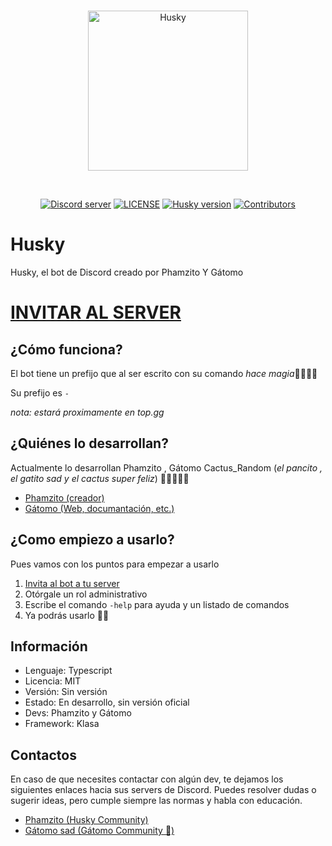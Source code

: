 <div align="center">
  <br />
  <p>
    <a href="https://discord.gg/d2AaGm4"><img src="https://i.imgur.com/sawTrcZ.png" width="256" height="256" alt="Husky" /></a>
  </p>
  
  <br />
  <p>
    <a href="https://discord.gg/d2AaGm4"><img src="https://img.shields.io/discord/696492359004979281?color=7289DA&label=DISCORD&logo=DISCORD&style=for-the-badge" alt="Discord server" /></a>
    <a href="https://app.fossa.io/projects/git%2Bgithub.com%2FMishify%2FMishify?ref=badge_shield"><img src="https://img.shields.io/github/license/TheHuskyBot/Husky?logo=Pinboard&style=for-the-badge" alt="LICENSE" /></a>
  <a href="https://github.com/TheHuskyBot/Husky/"><img src="https://img.shields.io/github/package-json/v/TheHuskyBot/Husky?logo=Pinboard&style=for-the-badge" alt="Husky version" /></a>
  <a href="https://github.com/TheHuskyBot/Husky/graphs/contributors"><img src="https://img.shields.io/github/contributors/TheHuskyBot/Husky.svg?logo=Github&style=for-the-badge" alt="Contributors" /></a>
  
  </p>
</div>


# Husky

Husky, el bot de Discord creado por Phamzito Y Gátomo

# [INVITAR AL SERVER](https://discordapp.com/oauth2/authorize?client_id=507073349336432640&permissions=3072&scope=bot)
  
## ¿Cómo funciona?

El bot tiene un prefijo que al ser escrito con su comando *hace magia*🧙‍♂️🧙‍♀️

Su prefijo es `-` 

*nota: estará proximamente en top.gg*

## ¿Quiénes lo desarrollan?

Actualmente lo desarrollan Phamzito , Gátomo Cactus_Random (*el pancito , el gatito sad y el cactus super feliz*) 🍞🐱‍💻😸🌵

* [Phamzito (creador)](https://github.com/Phamzito)
* [Gátomo (Web, documantación, etc.)](https://github.com/gatomo-oficial)

## ¿Como empiezo a usarlo?

Pues vamos con los puntos para empezar a usarlo

1. [Invita al bot a tu server](https://discordapp.com/oauth2/authorize?client_id=507073349336432640&permissions=3072&scope=bot)
2. Otórgale un rol administrativo
3. Escribe el comando ``-help`` para ayuda y un listado de comandos
4. Ya podrás usarlo 🎉🥳

## Información
* Lenguaje: Typescript
* Licencia: MIT
* Versión: Sin versión
* Estado: En desarrollo, sin versión oficial
* Devs: Phamzito y Gátomo
* Framework: Klasa

## Contactos

En caso de que necesites contactar con algún dev, te dejamos los siguientes enlaces hacia sus servers de Discord. Puedes resolver dudas o sugerir ideas, pero cumple siempre las normas y habla con educación.

* [Phamzito (Husky Community)](https://discord.gg/DpNgRU2)
* [Gátomo sad (Gátomo Community 🧪)](https://discord.gg/Pg3eeyN)
